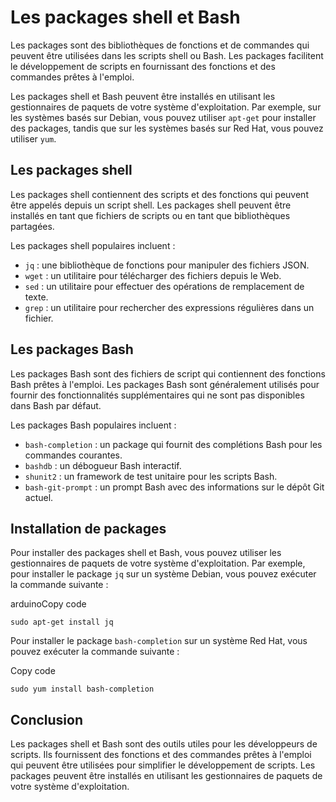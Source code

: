 
# Les packages shell et Bash

Les packages sont des bibliothèques de fonctions et de commandes qui peuvent être utilisées dans les scripts shell ou Bash. Les packages facilitent le développement de scripts en fournissant des fonctions et des commandes prêtes à l'emploi.

Les packages shell et Bash peuvent être installés en utilisant les gestionnaires de paquets de votre système d'exploitation. Par exemple, sur les systèmes basés sur Debian, vous pouvez utiliser `apt-get` pour installer des packages, tandis que sur les systèmes basés sur Red Hat, vous pouvez utiliser `yum`.

## Les packages shell

Les packages shell contiennent des scripts et des fonctions qui peuvent être appelés depuis un script shell. Les packages shell peuvent être installés en tant que fichiers de scripts ou en tant que bibliothèques partagées.

Les packages shell populaires incluent :

-   `jq` : une bibliothèque de fonctions pour manipuler des fichiers JSON.
-   `wget` : un utilitaire pour télécharger des fichiers depuis le Web.
-   `sed` : un utilitaire pour effectuer des opérations de remplacement de texte.
-   `grep` : un utilitaire pour rechercher des expressions régulières dans un fichier.

## Les packages Bash

Les packages Bash sont des fichiers de script qui contiennent des fonctions Bash prêtes à l'emploi. Les packages Bash sont généralement utilisés pour fournir des fonctionnalités supplémentaires qui ne sont pas disponibles dans Bash par défaut.

Les packages Bash populaires incluent :

-   `bash-completion` : un package qui fournit des complétions Bash pour les commandes courantes.
-   `bashdb` : un débogueur Bash interactif.
-   `shunit2` : un framework de test unitaire pour les scripts Bash.
-   `bash-git-prompt` : un prompt Bash avec des informations sur le dépôt Git actuel.

## Installation de packages

Pour installer des packages shell et Bash, vous pouvez utiliser les gestionnaires de paquets de votre système d'exploitation. Par exemple, pour installer le package `jq` sur un système Debian, vous pouvez exécuter la commande suivante :

arduinoCopy code

`sudo apt-get install jq` 

Pour installer le package `bash-completion` sur un système Red Hat, vous pouvez exécuter la commande suivante :

Copy code

`sudo yum install bash-completion` 

## Conclusion

Les packages shell et Bash sont des outils utiles pour les développeurs de scripts. Ils fournissent des fonctions et des commandes prêtes à l'emploi qui peuvent être utilisées pour simplifier le développement de scripts. Les packages peuvent être installés en utilisant les gestionnaires de paquets de votre système d'exploitation.